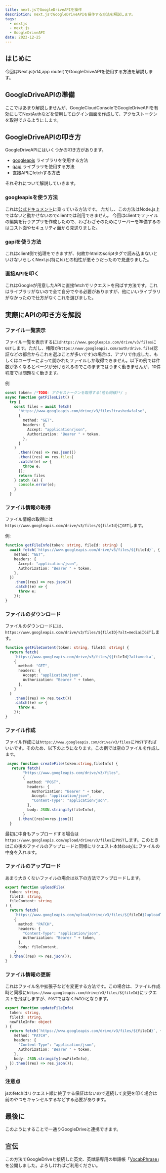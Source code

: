 ```yaml
---
title: next.jsでGoogleDriveAPIを操作
description: next.jsでGoogleDriveAPIを操作する方法を解説します。
tags: 
  - nextjs
  - next.js
  - GoogleDriveAPI
date: 2023-12-25
---
```


## はじめに

今回はNext.js(v14,app router)でGoogleDriveAPIを使用する方法を解説します。

## GoogleDriveAPIの準備

ここではあまり解説しませんが、GoogleCloudConsoleでGoogleDriveAPIを有効にしてNextAuthなどを使用してログイン画面を作成して、アクセストークンを取得できるようにします。

## GoogleDriveAPIの叩き方

GoogleDriveAPIにはいくつかの叩き方があります。

- [googleapis](https://www.npmjs.com/package/googleapis) ライブラリを使用する方法
- [gapi](https://github.com/google/google-api-javascript-client) ライブラリを使用する方法
- 直接APIにfetchする方法

それぞれについて解説していきます。

### googleapisを使う方法

これは[公式ドキュメント](https://developers.google.com/drive/api/guides/about-sdk)に乗っている方法です。
ただし、この方法はNode.js上ではないと動かせないのでclientでは利用できません。
今回はclientでファイルの編集を行うアプリを作成したので、わざわざそのためにサーバーを準備するのはコスト面やセキュリティ面から見送りました。

### gapiを使う方法

これはclient側で処理をできますが、何故かhtmlのscriptタグで読み込まないといけないらしくNext.js(特にts)との相性が悪そうだったので見送りました。

### 直接APIを叩く

これはGoogleが用意したAPIに直接fetchでリクエストを飛ばす方法です。これはライブラリがないので全て自分でやる必要がありますが、他にいいライブラリがなかったので仕方がなくこれを選びました。

## 実際にAPIの叩き方を解説

### ファイル一覧表示

ファイル一覧を表示するには`https://www.googleapis.com/drive/v3/files`に`GET`します。ただし、権限が`https://www.googleapis.com/auth/drive.file`(認証などの都合からこれを選ぶことが多いです)の場合は、アプリで作成した、もしくはユーザーによって開かれたファイルしか取得できません。以下の例では件数が多くなるとページが分けられるのでこのままではうまく動きませんが、10件程度では問題なく動きます。

例

```ts
const token= /*TODO: アクセストークンを取得する(他も同様)*/ ;
async function getFilesList() {
  try {
    const files = await fetch(
      "https://www.googleapis.com/drive/v3/files?trashed=false",
      {
        method: "GET",
        headers: {
          Accept: "application/json",
          Authorization: "Bearer " + token,
        },
      }
    )
      .then((res) => res.json())
      .then((res) => res.files)
      .catch((e) => {
        throw e;
      });
      return files
    } catch (e) {
      console.error(e);
    }
  }
```

### ファイル情報の取得

ファイル情報の取得には`https://www.googleapis.com/drive/v3/files/${fileId}`に`GET`します。

例:

```ts
function getFileInfo(token: string, fileId: string) {
  await fetch(`https://www.googleapis.com/drive/v3/files/${fileId}`, {
    method: "GET",
    headers: {
      Accept: "application/json",
      Authorization: "Bearer " + token,
    },
  })
    .then((res) => res.json())
    .catch((e) => {
      throw e;
    });
}
```

### ファイルのダウンロード

ファイルのダウンロードには、`https://www.googleapis.com/drive/v3/files/${fileID}?alt=media`に`GET`します。

```ts
function getFileContent(token: string, fileId: string) {
  return fetch(
    `https://www.googleapis.com/drive/v3/files/${fileId}?alt=media`,
    {
      method: "GET",
      headers: {
        Accept: "application/json",
        Authorization: "Bearer " + token,
      },
    }
  )
    .then((res) => res.text())
    .catch((e) => {
      throw e;
    });
}
```

### ファイル作成

ファイル作成には`https://www.googleapis.com/drive/v3/files`に`POST`すればいいです。そのため、以下のようになります。この例では空のファイルを作成します。

```ts
 async function createFile(token:string,fileInfo) {
   return fetch(
        "https://www.googleapis.com/drive/v3/files",
        {
          method: "POST",
          headers: {
            Authorization: "Bearer " + token,
            Accept: "application/json",
            "Content-Type": "application/json",
          },
          body: JSON.stringify(fileInfo),
        }
      ).then((res)=>res.json())
  }
```

最初に中身もアップロードする場合は`https://www.googleapis.com/upload/drive/v3/files`に`POST`します。このときはこの後のファイルのアップロードと同様にリクエスト本体(`body`)にファイルの中身を入れます。

### ファイルのアップロード

あまり大きくないファイルの場合は以下の方法でアップロードします。

```ts
export function uploadFile(
  token: string,
  fileId: string,
  fileContent: string
) {
  return fetch(
    `https://www.googleapis.com/upload/drive/v3/files/${fileId}?uploadType=media`,
    {
      method: "PATCH",
      headers: {
        "Content-Type": "application/json",
        Authorization: "Bearer " + token,
      },
      body: fileContent,
    }
  ).then((res) => res.json());
}
```

### ファイル情報の更新

これはファイル名や拡張子などを変更する方法です。この場合は、ファイル作成時と同様に`https://www.googleapis.com/drive/v3/files/${fileId}`にリクエストを飛ばしますが、`POST`ではなく`PATCH`となります。

```ts
export function updateFileInfo(
  token: string,
  fileId: string,
  newFileInfo: object
) {
  return fetch(`https://www.googleapis.com/drive/v3/files/${fileId}`, {
    method: "PATCH",
    headers: {
      "Content-Type": "application/json",
      Authorization: "Bearer " + token,
    },
    body: JSON.stringify(newFileInfo),
  }).then((res) => res.json());
}
```

### 注意点

jsのfetchはリクエスト順に終了する保証はないので連続して変更を叩く場合は前のやつをキャンセルするなどする必要があります。

## 最後に

このようにすることで一通りGoogleDriveと連携できます。

## 宣伝

この方法でGoogleDriveと接続した英文、英単語専用の単語帳「[VocabPhrase](https://vocab-phrase.vercel.app/)」を公開しました。よろしければご利用ください。
